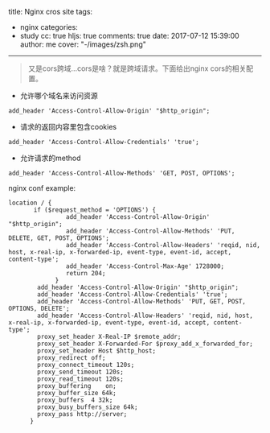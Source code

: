 title: Nginx cros site
tags:
  - nginx
categories:
  - study
cc: true
hljs: true
comments: true
date: 2017-07-12 15:39:00
author: me
cover: "-/images/zsh.png"
---
> 又是cors跨域…cors是啥？就是跨域请求。下面给出nginx cors的相关配置。

* 允许哪个域名来访问资源
```
add_header 'Access-Control-Allow-Origin' "$http_origin";
```
* 请求的返回内容里包含cookies
```
add_header 'Access-Control-Allow-Credentials' 'true';
```
* 允许请求的method 
```
add_header 'Access-Control-Allow-Methods' 'GET, POST, OPTIONS';
```
nginx conf example: 
```
location / {
       if ($request_method = 'OPTIONS') {
                add_header 'Access-Control-Allow-Origin' "$http_origin";
                add_header 'Access-Control-Allow-Methods' 'PUT, DELETE, GET, POST, OPTIONS';
                add_header 'Access-Control-Allow-Headers' 'reqid, nid, host, x-real-ip, x-forwarded-ip, event-type, event-id, accept, content-type';
                add_header 'Access-Control-Max-Age' 1728000;
                return 204;
             }
        add_header 'Access-Control-Allow-Origin' "$http_origin";
        add_header 'Access-Control-Allow-Credentials' 'true';
        add_header 'Access-Control-Allow-Methods' 'PUT, GET, POST, OPTIONS, DELETE';
        add_header 'Access-Control-Allow-Headers' 'reqid, nid, host, x-real-ip, x-forwarded-ip, event-type, event-id, accept, content-type';
        proxy_set_header X-Real-IP $remote_addr;
        proxy_set_header X-Forwarded-For $proxy_add_x_forwarded_for;
        proxy_set_header Host $http_host;
        proxy_redirect off;
        proxy_connect_timeout 120s;
        proxy_send_timeout 120s;
        proxy_read_timeout 120s;
        proxy_buffering    on;
        proxy_buffer_size 64k;
        proxy_buffers  4 32k;
        proxy_busy_buffers_size 64k;
        proxy_pass http://server;
      }
```